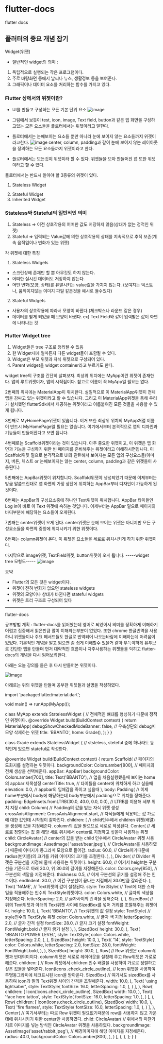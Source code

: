 # flutter-docs
flutter docs

## 플러터의 중요 개념 잡기

Widget(위젯)

* 일반적인 widget의 의미 : 
1) 독립적으로 실행되는 작은 프로그램이다.
2) 주로 바탕화면 등에서 날씨나 뉴스, 생활정보 등을 보여준다.
3) 그래픽이나 데이터 요소를 처리하는 함수를 가지고 있다.

### Flutter 상에서의 위젯이란?
 - UI를 만들고 구성하는 모든 기본 단위 요소
 ![image](https://user-images.githubusercontent.com/87854296/148805153-affb6afb-7b89-4cbb-a67f-880cd2655090.png)
 - 그림에서 보듯이 test, icon, image, Text field, button과 같은 앱 화면을 구성하고있는 모든 요소들을 플로터에서는 위젯이라고 말한다.
 
- 플로터에서는 눈에보이는 요소들 뿐만 아니라 눈에 보이지 않는 요소들까지 위젯이라고한다.
 ![image](https://user-images.githubusercontent.com/87854296/148805172-1139141c-8e17-4bc8-ae55-835dba4d8e46.png)
center, column, padding과 같이 눈에 보이지 않는 레이아웃을 정의하는 모든 요소들까지 위젯이라고 한다.

- 플로터에서는 모든것이 위젯이라 할 수 있다. 위젯들을 모아 만들어진 앱 또한 위젯이라고 할 수 있다.

플로터에서는 반드시 알아야 할 3종류의 위젯이 있다.
1) Stateless Widget
2. Stateful Widget
3. Inherited Widget

### Stateless와 Stateful의 일반적인 의미
1. Stateless => 이전 상호작용의 어떠한 값도 저장하지 않음(상대가 없는 정적인 위젯)
2. Stateful => 입력되는 Value값에 의한 상호작용의 상태를 지속적으로 추적 보존(계속 움직임이나 변화가 있는 위젯)

각 위젯에 대한 특징
1. Stateless Widgets
 - 스크린상에 존재만 할 뿐 아무것도 하지 않는다.
 - 어떠한 실시간 데이터도 저장하지 않는다.
 - 어떤 변화(모양, 상태)를 유발시키는 value값을 가지지 않는다.
(보여지는 텍스트나, 움직이지않는 이미지 파일 같은것을 예시로 들수있다)

2. Stateful Widgets
 - 사용자의 상호작용에 따라서 모양이 바뀐다.(체크박스나 라운드 같은 경우)
 - 데이터를 받게 되었을 때 모양이 바뀐다. ex) Text Field와 같이 입력받은 값이 화면에 나타나는 것

### Flutter Widget tree
1. Widget들은 tree 구조로 정리될 수 있음
2. 한 Widget내에 얼마든지 다른 widget들이 포함될 수 있다.
3. Widget은 부모 위젯과 자식 위젯으로 구성되어 있다.
4. Parent widget을 widget container라고 부르기도 한다.

widget tree의 구조를 간단히 살펴보자.
최상위 위치에는 MyApp이란 위젯이 존재한다. 앱의 루트위젯이자, 앱의 시작점이다.
참고로 이름이 꼭 MyApp일 필요는 없다.

2번째의 위치에는 MaterialApp이 위치한다.
실질적으로 이 MaterialApp위젯이 전체앱을 감싸고 있는 위젯이라고 할 수 있습니다.
그리고 이 MaterialApp위젯을 통해 우리가 설치했던 flutterSdk에서 제공하는 위젯이라고 이름붙여진 모든 것들을 사용할 수 있게 됩니다.

3번째로 MyHomePage위젯이 있습니다. 이거 또한 최상위 위치의 MyApp처럼 이름이 반드시 MyHomePage일 필요는 없습니다.
여기에서부터 본격적으로 앱의 디자인과 기능들이 만들어진다고 보면 됩니다.

4번째로는 Scaffold위젯이라는 것이 있습니다.
아주 중요한 위젯이고, 이 위젯은 앱 화면과 기능을 구성하기 위한 빈 페이지를 준비해주는 위젯이라고 이해하시면됩니다.
이 Scaffold위젯 밑으로 본격적으로 UI와 관련해서 보여지는 모든 앱의 구성요소들(이미지, 버튼, 텍스트 or 눈에보이지는 않는 center, column, padding과 같은 위젯들이 사용된다.)

5번째에는 AppBar위젯이 위치합니다.
Scaffold위젯이 생성되었기 때문에 이제부터는 방금 말씀드린대로 앱 화면의 가장 상단에 위치하는 AppBar부터 디자인이 가능하게 된 것이다.

6번째는 AppBar의 구성요소중에 하나인 Text위젯이 위치합니다.
AppBar 타이들인 Log in이 바로 이 Text 위젯에 속하는 것입니다.
이제부터는 AppBar 밑으로 페이지의 바디부분에 해당하는 요소들이 오게된다.

7번째는 center위젯이 오게 된다. center위젯은 눈에 보이는 위젯은 아니지만 모든 구성요소들을 화면의 중앙에 위치시키기 위한 위젯이다.

8번째는 column위젯이 온다. 이 위젯은 요소들을 세로로 위치시키게 하기 위한 위젯이다.

마지막으로 image위젯, TextField위젯, button위젯이 오게 됩니다.
-----widget tree 모형도-----
  ![image](https://user-images.githubusercontent.com/87854296/148803559-bd1537f0-5792-40de-ae3a-a50bb63d9bd6.png)

요약 
 - Flutter의 모든 것은 widget이다.
 - 위젯이 전혀 변화가 없으면 stateless widgets
 - 위젯의 모양이나 상태가 바뀐다면 stateful widgets
 - 위젯은 트리 구조로 구성되어 있다
 


******
flutter-docs

공부방법 계획 : flutter-docs를 읽어봤는데 영어로 되있어서 의미를 정확하게 이해하기 어렵고 집중해서 읽은만큼 많이 이해되는부분이 없었다. 
또한 chrome 한글번역을 사용하니 위젯들이나 주요 메서드들도 한글로 번역되어 나오는바람에 이해하는데 어려움이 있었다.
기본적인 개념을 알고 읽으면 좀 쉽게 이해할수 있을거 같아 부득이하게 유투브로 간단한 앱을 만들며 먼저 대략적인 흐름이나 자주사용하는 위젯들을 익히고 flutter-docs의
개념을 다시 읽어보려한다. 

아래는 오늘 강의를 들은 후 다시 만들어본 위젯이다.

 ![image](https://user-images.githubusercontent.com/87854296/148982510-7e85d67c-5227-40d8-b529-0a79207a61e5.png)



아래로는 위의 위젯을 만들며 공부한 위젯들과 설명을 작성하였다.

import 'package:flutter/material.dart';

void main() => runApp(MyApp());

class MyApp extends StatelessWidget {
  // 전체적인 뼈대를 형성하기 때문에 정적인 위젯이다.
  @override
  Widget build(BuildContext context) {
    return MaterialApp(
      debugShowCheckedModeBanner: false, // 우측상단의 debug띠 모양 삭제하는 위젯
      title: 'BBANTO',
      home: Grade(),
    );
  }
}

class Grade extends StatelessWidget {
  // ststeless, steteful 중에 하나라도 동적인게 있으면 stateful로 작성한다.

  @override
  Widget build(BuildContext context) {
    return Scaffold(
      // 페이지의 도화지를 설정하는 위젯이다.
      backgroundColor: Colors.amber[800], // 페이지의 전체 생상을 선택해준다.
      appBar: AppBar(
        backgroundColor: Colors.amber[700],
        title: Text('BBANTO'), // 앱을 처음실행했을때 보이는 home의 appbar 제목설정
        centerTitle: true, // 타이틀을 center에 위치하게 하고 싶을때
        elevation: 0.0, // appbar의 입체감을 죽이고 싶을때
      ),
      body: Padding(
        // 이제 home부분에서 body에 해당하는데 body부분에서 padding으로 위치를 정해준다.
        padding:
            EdgeInsets.fromLTRB(30.0, 40.0, 0.0, 0.0), // LTRB를 이용해 세부 위치 지정
        child: Column(
          // Padding의 값을 받는 자식 위젯 생성
          crossAxisAlignment:
              CrossAxisAlignment.start, // 자식들에게 적용되는 값 가로에 대한 값인데 시작점이 같아진다.
          children: [
            // child인수에서 children 위젯(배열)을 생성해 값을 지정해준다. column의 값을 받으므로 세로로 작성된다.
            Center(
              // 세로로 정렬되는 값 중 해당 세로 위치에서 center로 지정하고 싶을때 사용하는 위젯
              child: CircleAvatar(
                // center의 값을 받는 child 인수에서 CircleAvatar 위젯 사용
                backgroundImage: AssetImage(
                    'asset/bear.jpeg'), // CircleAvatar를 사용하였기 때문에 이미지가 동그라미 모양으로 들어감.
                radius: 60.0, // Circle이기때문에 radius(반지름)의 크기를 키워 이미지의 크기를 조절한다.
              ),
            ),
            Divider(
              // Divider 위젯은 구분선을 지정해 줄때 사용하는 위젯이다.
              height: 60.0, // 여기서 height는 구분선을 기준으로 아래 30.0, 위 30.0의 길이를 지정해준다.
              color: Colors.grey[850], // 구분선의 색깔을 지정해준다.
              thickness: 0.5, // 이게 구분선의 굵기를 설정해 주는 인수이다.
              endIndent: 30.0, // 이건 구분선이 끝나는 지점에서 30.0만큼 잘라준다.
            ),
            Text(
              'NAME', // Text위젯의 값이 설정된다.
              style: TextStyle(
                // Text에 대한 스타일을 적용해주는 인수의 TextStyle위젯이다.
                color: Colors.white, // 글자의 색상을 지정해준다.
                letterSpacing: 2.0, // 글자사이의 간격을 정해준다.
              ),
            ),
            SizedBox(
              // 위의 Text위젯과 아래의 Text위젯 사이에 SizedBox를 넣어 거리를 조절해주는 위젯이다.
              height: 10.0,
            ),
            Text(
              'BBANTO', // Text위젯의 값 설정
              style: TextStyle(
                  // style인수의 TextStyle 위젯
                  color: Colors.white, // 글자 색 지정
                  letterSpacing: 2.0, // 글자 간격 설정
                  fontSize: 28.0, // 글자 크기 설정
                  fontWeight: FontWeight.bold // 글자 굵기 설정
                  ),
            ),
            SizedBox(
              height: 30.0,
            ),
            Text(
              'BBANTO POWER LEVEL',
              style: TextStyle(
                color: Colors.white,
                letterSpacing: 2.0,
              ),
            ),
            SizedBox(
              height: 10.0,
            ),
            Text(
              '14',
              style: TextStyle(
                color: Colors.white,
                letterSpacing: 2.0,
                fontSize: 28.0,
                fontWeight: FontWeight.bold,
              ),
            ),
            SizedBox(
              height: 30.0,
            ),
            Row(
              // Row 위젯은 column위젯과 반대의미이다. column위젯은 세로로 레이아웃을 설정해 주고 Row위젯은 가로로 해준다.
              children: [
                // Row 위젯에서 children 인수 배열을 사용하여 가로로 정렬하고 싶은 값들을 넣어준다.
                Icon(Icons
                    .check_circle_outline), // Icon 위젯을 사용하여 투명동그라미에 체크표시된 icon을 받아온다.
                SizedBox(
                  // 여기서도 sizedBox를 사용하여 icon과 밑의 Text위젯 사이의 간격을 조절해준다.
                  width: 10.0,
                ),
                Text(
                  'using lightsaber',
                  style: TextStyle(
                    fontSize: 16.0,
                    letterSpacing: 1.0,
                  ),
                )
              ],
            ),
            Row(
              children: [
                Icon(Icons.check_circle_outline),
                SizedBox(
                  width: 10.0,
                ),
                Text(
                  'face hero tattoo',
                  style: TextStyle(
                    fontSize: 16.0,
                    letterSpacing: 1.0,
                  ),
                )
              ],
            ),
            Row(
              children: [
                Icon(Icons.check_circle_outline),
                SizedBox(
                  width: 10.0,
                ),
                Text(
                  'fire flames',
                  style: TextStyle(
                    fontSize: 16.0,
                    letterSpacing: 1.0,
                  ),
                )
              ],
            ),
            Center(
              // 여기서부터는 따로 Row 위젯이 필요없기때문에 row를 사용하지 않고 가운데에 위치시키기 위한 center만 사용하였다.
              child: CircleAvatar(
                // 위에서와 마찬가지로 이미지를 넣는 방식인 CircleAvatar 위젯을 사용하였다.
                backgroundImage:
                    AssetImage('asset/rabbit.jpeg'), // 배경이미지에 해당 이미지를 지정해준다.
                radius: 40.0,
                backgroundColor: Colors.amber[800],
              ),
            )
          ],
        ),
      ),
    );
  }
}














